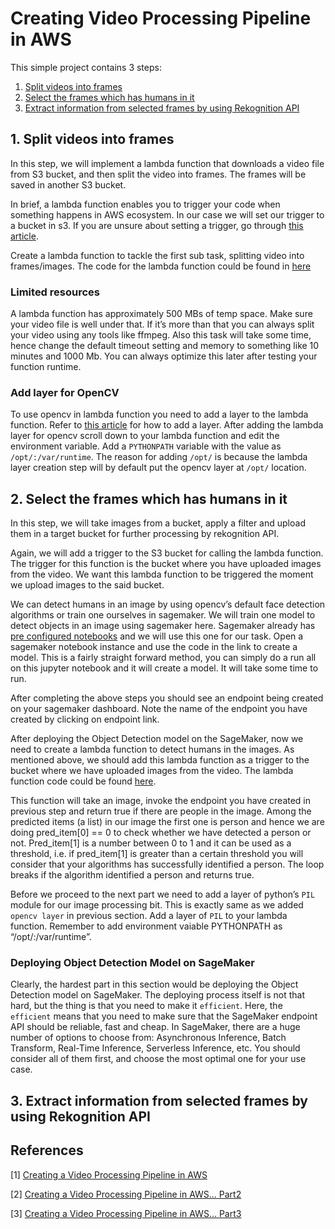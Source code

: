 # Creating Video Processing Pipeline in AWS

This simple project contains 3 steps:

1. [Split videos into frames](#1-split-videos-into-frames)
2. [Select the frames which has humans in it](#2-select-the-frames-which-has-humans-in-it)
3. [Extract information from selected frames by using Rekognition API](#3-extract-information-from-selected-frames-by-using-rekognition-api)

## 1. Split videos into frames

In this step, we will implement a lambda function that downloads a video file from S3 bucket, and then split the video into frames. The frames will be saved in another S3 bucket.

In brief, a lambda function enables you to trigger your code when something happens in AWS ecosystem. In our case we will set our trigger to a bucket in s3. If you are unsure about setting a trigger, go through [this article](https://docs.aws.amazon.com/AmazonCloudFront/latest/DeveloperGuide/lambda-edge-add-triggers-lam-console.html).

Create a lambda function to tackle the first sub task, splitting video into frames/images. The code for the lambda function could be found in [here](./extract_frames_from_video.py)

### Limited resources

A lambda function has approximately 500 MBs of temp space. Make sure your video file is well under that.
If it’s more than that you can always split your video using any tools like ffmpeg.
Also this task will take some time, hence change the default timeout setting and memory to something like 10 minutes and 1000 Mb.
You can always optimize this later after testing your function runtime.

### Add layer for OpenCV

To use opencv in lambda function you need to add a layer to the lambda function.
Refer to [this article](https://itnext.io/create-a-highly-scalable-image-processing-service-on-aws-lambda-and-api-gateway-in-10-minutes-7cbb2893a479) for how to add a layer.
After adding the lambda layer for opencv scroll down to your lambda function and edit the environment variable.
Add a `PYTHONPATH` variable with the value as `/opt/:/var/runtime`.
The reason for adding `/opt/` is because the lambda layer creation step will by default put the opencv layer at `/opt/` location.

## 2. Select the frames which has humans in it

In this step, we will take images from a bucket, apply a filter and upload them in a target bucket for further processing by rekognition API.

Again, we will add a trigger to the S3 bucket for calling the lambda function.
The trigger for this function is the bucket where you have uploaded images from the video. We want this lambda function to be triggered the moment we upload images to the said bucket.

We can detect humans in an image by using opencv’s default face detection algorithms or train one ourselves in sagemaker.
We will train one model to detect objects in an image using sagemaker here.
Sagemaker already has [pre configured notebooks](https://github.com/aws/amazon-sagemaker-examples) and we will use this one for our task.
Open a sagemaker notebook instance and use the code in the link to create a model.
This is a fairly straight forward method, you can simply do a run all on this jupyter notebook and it will create a model.
It will take some time to run.

After completing the above steps you should see an endpoint being created on your sagemaker dashboard.
Note the name of the endpoint you have created by clicking on endpoint link.

After deploying the Object Detection model on the SageMaker, now we need to create a lambda function to detect humans in the images.
As mentioned above, we should add this lambda function as a trigger to the bucket where we have uploaded images from the video.
The lambda function code could be found [here](./person_detection_when_image_uploaded_to_s3.py).

This function will take an image, invoke the endpoint you have created in previous step and return true if there are people in the image.
Among the predicted items (a list) in our image the first one is person and hence we are doing pred_item[0] == 0 to check whether we have detected a person or not.
Pred_item[1] is a number between 0 to 1 and it can be used as a threshold, i.e. if pred_item[1] is greater than a certain threshold you will consider that your algorithms has successfully identified a person.
The loop breaks if the algorithm identified a person and returns true.

Before we proceed to the next part we need to add a layer of python’s `PIL` module for our image processing bit.
This is exactly same as we added `opencv layer` in previous section.
Add a layer of `PIL` to your lambda function. Remember to add environment vaiable PYTHONPATH as “/opt/:/var/runtime”.

### Deploying Object Detection Model on SageMaker

Clearly, the hardest part in this section would be deploying the Object Detection model on SageMaker.
The deploying process itself is not that hard, but the thing is that you need to make it `efficient`.
Here, the `efficient` means that you need to make sure that the SageMaker endpoint API should be reliable, fast and cheap.
In SageMaker, there are a huge number of options to choose from: Asynchronous Inference, Batch Transform, Real-Time Inference, Serverless Inference, etc.
You should consider all of them first, and choose the most optimal one for your use case.

## 3. Extract information from selected frames by using Rekognition API

## References

[1] [Creating a Video Processing Pipeline in AWS](https://medium.com/@khitish19/creating-a-video-processing-pipeline-in-aws-a224b4a431de)

[2] [Creating a Video Processing Pipeline in AWS... Part2](https://medium.com/@khitish19/creating-a-video-processing-pipeline-in-aws-part-2-2c861aca0b19)

[3] [Creating a Video Processing Pipeline in AWS... Part3](https://medium.com/@khitish19/creating-a-video-processing-pipeline-in-aws-part-3-d0c3818562bd)

